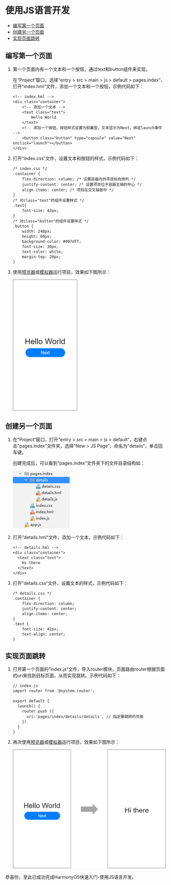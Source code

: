 # 使用JS语言开发<a name="ZH-CN_TOPIC_0000001064805858"></a>

-   [编写第一个页面](#section17436202895811)
-   [创建另一个页面](#section944219415598)
-   [实现页面跳转](#section126857614017)

## 编写第一个页面<a name="section17436202895811"></a>

1.  第一个页面内有一个文本和一个按钮，通过text和button组件来实现。

    在“Project“窗口，选择“entry \> src \> main  \>  js  \>  default  \>  pages.index“，打开“index.hml“文件，添加一个文本和一个按钮，示例代码如下：

    ```
    <!-- index.hml -->
    <div class="container">
        <!-- 添加一个文本 -->
        <text class="text">
            Hello World
        </text>
        <!-- 添加一个按钮，按钮样式设置为胶囊型，文本显示为Next，绑定launch事件 -->
        <button class="button" type="capsule" value="Next" onclick="launch"></button>
    </div>
    ```

2.  打开“index.css“文件，设置文本和按钮的样式，示例代码如下：

    ```
    /* index.css */
    .container {
        flex-direction: column; /* 设置容器内的项目纵向排列 */
        justify-content: center; /* 设置项目位于容器主轴的中心 */
        align-items: center; /* 项目在交叉轴居中 */
    }
    /* 对class="text"的组件设置样式 */
    .text{
        font-size: 42px;
    }
    /* 对class="button"的组件设置样式 */
    .button {
        width: 240px;
        height: 60px;
        background-color: #007dff;
        font-size: 30px;
        text-color: white;
        margin-top: 20px;
    }
    ```

3.  使用[预览器](https://developer.harmonyos.com/cn/docs/documentation/doc-guides/previewer-0000001054328973#ZH-CN_TOPIC_0000001056725592__section16523172216252)或[模拟器](https://developer.harmonyos.com/cn/docs/documentation/doc-guides/run_simulator-0000001053303709)运行项目，效果如下图所示：

    ![](figures/1.png)


## 创建另一个页面<a name="section944219415598"></a>

1.  在“Project“窗口，打开“entry \> src \> main  \>  js  \>  default“，右键点击“pages.index“文件夹，选择“New  \>  JS Page“，命名为“details“，单击回车键。

    创建完成后，可以看到“pages.index“文件夹下的文件目录结构如：

    ![](figures/1-0.png)

2.  打开“details.hml“文件，添加一个文本，示例代码如下：

    ```
    <!-- details.hml -->
    <div class="container">
      <text class="text">
        Hi there
      </text>
    </div>
    ```

3.  打开“details.css“文件，设置文本的样式，示例代码如下：

    ```
    /* details.css */
    .container {
        flex-direction: column;
        justify-content: center;
        align-items: center;
    }
    .text {
        font-size: 42px;
        text-align: center;
    }
    ```


## 实现页面跳转<a name="section126857614017"></a>

1.  打开第一个页面的“index.js“文件，导入router模块，页面路由router根据页面的uri来找到目标页面，从而实现跳转。示例代码如下：

    ```
    // index.js
    import router from '@system.router';
    
    export default {
      launch() {
        router.push ({
          uri:'pages/index/details/details', // 指定要跳转的页面
        })
      }
    }
    ```

2.  再次使用[预览器](https://developer.harmonyos.com/cn/docs/documentation/doc-guides/previewer-0000001054328973#ZH-CN_TOPIC_0000001056725592__section16523172216252)或[模拟器](https://developer.harmonyos.com/cn/docs/documentation/doc-guides/run_simulator-0000001053303709)运行项目，效果如下图所示：

    ![](figures/2.png)


恭喜你，至此已成功完成HarmonyOS快速入门-使用JS语言开发。

